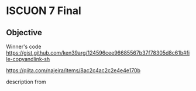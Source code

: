 # ISCUON 7 Final

## Objective

Winner's code
https://gist.github.com/ken39arg/124596cee96685567b37f78305d8c61b#file-copyandlink-sh

https://qiita.com/najeira/items/8ac2c4ac2c2e4e4e170b

description from
